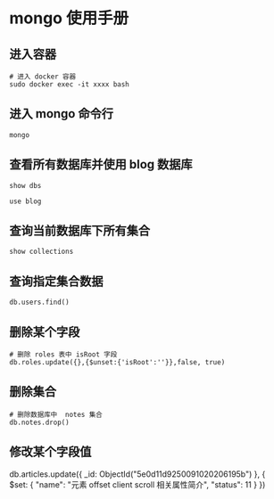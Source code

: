 # mongo 使用手册

## 进入容器

```shell
# 进入 docker 容器
sudo docker exec -it xxxx bash
```

## 进入 mongo 命令行

```shell
mongo
```

## 查看所有数据库并使用 blog 数据库

```show
show dbs

use blog
```

## 查询当前数据库下所有集合

```shell
show collections
```

## 查询指定集合数据

```shell
db.users.find()
```

## 删除某个字段

```shell
# 删除 roles 表中 isRoot 字段
db.roles.update({},{$unset:{'isRoot':''}},false, true)
```

## 删除集合

```shell
# 删除数据库中  notes 集合
db.notes.drop()
```

## 修改某个字段值

db.articles.update({ _id: ObjectId("5e0d11d9250091020206195b") }, {    
  $set: {
    "name": "元素 offset client scroll 相关属性简介",
    "status": 11
  }
})
